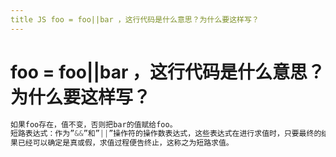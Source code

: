 ```yaml
---
title JS foo = foo||bar ，这⾏代码是什么意思？为什么要这样写？
---
```


# foo = foo||bar ，这⾏代码是什么意思？为什么要这样写？

```js
如果foo存在，值不变，否则把bar的值赋给foo。
短路表达式：作为”&&”和”||”操作符的操作数表达式，这些表达式在进⾏求值时，只要最终的结
果已经可以确定是真或假，求值过程便告终⽌，这称之为短路求值。
```
